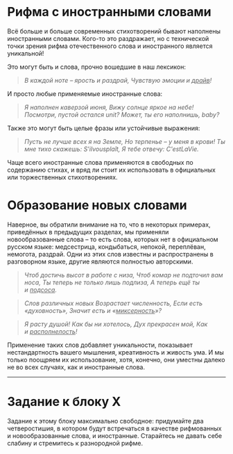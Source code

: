 ```table-of-contents
```
# Рифма с иностранными словами

Всё больше и больше современных стихотворений бывают наполнены иностранными словами. Кого-то это раздражает, но с технической точки зрения рифма отечественного слова и иностранного является уникальной!

Это могут быть и слова, прочно вошедшие в наш лексикон:

>_В каждой ноте – ярость и раздрай,_
_Чувствую эмоции и <u>драйв</u>!_

И просто любые применяемые иностранные слова:

>_Я наполнен каверзой июня,_
_Вижу солнце яркое на небе!_
_Посмотри, пустой остался_ _unit?_
_Может, ты его наполнишь,_ _baby?_

Также это могут быть целые фразы или устойчивые выражения:

>_Пусть не лучше всех я на Земле,_
_Но терпенье – у меня в крови!_
_Ты мне тихо скажешь: S'ilvousplaît,_
_Я тебе отвечу: C'estLaVie._

Чаще всего иностранные слова применяются в свободных по содержанию стихах, и вряд ли стоит их использовать в официальных или торжественных стихотворениях.

# Образование новых словами

Наверное, вы обратили внимание на то, что в некоторых примерах, приведённых в предыдущих разделах, мы применяли новообразованные слова – то есть слова, которых нет в официальном русском языке: медсестрица, кондыбаться, непокой, переплёван, немогота, раздрай. Одни из этих слов известны и распространены в разговорном языке, другие являются полностью авторскими.

>_Чтоб достичь высот в работе с низа,_
_Чтоб комар не подточил вам носа,_
_Ты теперь не только лишь подлиза,_
_А теперь ещё ты и <u>подсоса</u>._

>_Слов различных новых_
_Возрастает численность,_
_Если есть «духовность»,_
_Значит есть и «<u>миксерность</u>»?_

>_Я расту душой!_
_Как бы ни хотелось,_
_Дух прекрасен мой,_
_Как и <u>располнелость</u>!_

Применение таких слов добавляет уникальности, показывает нестандартность вашего мышления, креативность и живость ума. И мы только поощряем их использование, хотя, конечно, они уместны далеко не во всех случаях, как и иностранные слова.

---

# Задание к блоку X

Задание к этому блоку максимально свободное: придумайте два четверостишия, в котором будут встречаться в качестве рифмованных и новообразованные слова, и иностранные. Старайтесь не давать себе слабину и стремитесь к разнородной рифме.